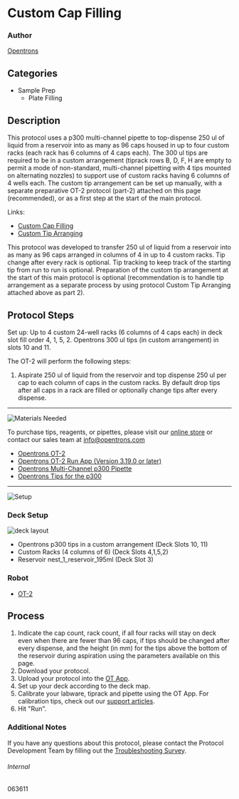 # Custom Cap Filling

### Author
[Opentrons](https://opentrons.com/)



## Categories
* Sample Prep
     * Plate Filling

## Description

This protocol uses a p300 multi-channel pipette to top-dispense 250 ul of liquid from a reservoir into as many as 96 caps housed in up to four custom racks (each rack has 6 columns of 4 caps each). The 300 ul tips are required to be in a custom arrangement (tiprack rows B, D, F, H are empty to permit a mode of non-standard, multi-channel pipetting with 4 tips mounted on alternating nozzles) to support use of custom racks having 6 columns of 4 wells each. The custom tip arrangement can be set up manually, with a separate preparative OT-2 protocol (part-2) attached on this page (recommended), or as a first step at the start of the main protocol.  

Links:
* [Custom Cap Filling](https://protocols.opentrons.com/protocol/063611)
* [Custom Tip Arranging](https://protocols.opentrons.com/protocol/063611-part-2)

This protocol was developed to transfer 250 ul of liquid from a reservoir into as many as 96 caps arranged in columns of 4 in up to 4 custom racks. Tip change after every rack is optional. Tip tracking to keep track of the starting tip from run to run is optional. Preparation of the custom tip arrangement at the start of this main protocol is optional (recommendation is to handle tip arrangement as a separate process by using protocol Custom Tip Arranging attached above as part 2).

## Protocol Steps

Set up: Up to 4 custom 24-well racks (6 columns of 4 caps each) in deck slot fill order 4, 1, 5, 2. Opentrons 300 ul tips (in custom arrangement) in slots 10 and 11.

The OT-2 will perform the following steps:
1. Aspirate 250 ul of liquid from the reservoir and top dispense 250 ul per cap to each column of caps in the custom racks. By default drop tips after all caps in a rack are filled or optionally change tips after every dispense.

---
![Materials Needed](https://s3.amazonaws.com/opentrons-protocol-library-website/custom-README-images/001-General+Headings/materials.png)

To purchase tips, reagents, or pipettes, please visit our [online store](https://shop.opentrons.com/) or contact our sales team at [info@opentrons.com](mailto:info@opentrons.com)

* [Opentrons OT-2](https://shop.opentrons.com/collections/ot-2-robot/products/ot-2)
* [Opentrons OT-2 Run App (Version 3.19.0 or later)](https://opentrons.com/ot-app/)
* [Opentrons Multi-Channel p300 Pipette](https://shop.opentrons.com/collections/ot-2-pipettes/products/single-channel-electronic-pipette)
* [Opentrons Tips for the p300](https://shop.opentrons.com/collections/opentrons-tips)

---
![Setup](https://s3.amazonaws.com/opentrons-protocol-library-website/custom-README-images/001-General+Headings/Setup.png)

### Deck Setup
![deck layout](https://opentrons-protocol-library-website.s3.amazonaws.com/custom-README-images/063611/063611_layout.png)

* Opentrons p300 tips in a custom arrangement (Deck Slots 10, 11)
* Custom Racks (4 columns of 6) (Deck Slots 4,1,5,2)
* Reservoir nest_1_reservoir_195ml (Deck Slot 3)

### Robot
* [OT-2](https://opentrons.com/ot-2)

## Process
1. Indicate the cap count, rack count, if all four racks will stay on deck even when there are fewer than 96 caps, if tips should be changed after every dispense, and the height (in mm) for the tips above the bottom of the reservoir during aspiration using the parameters available on this page.
2. Download your protocol.
3. Upload your protocol into the [OT App](https://opentrons.com/ot-app).
4. Set up your deck according to the deck map.
5. Calibrate your labware, tiprack and pipette using the OT App. For calibration tips, check out our [support articles](https://support.opentrons.com/en/collections/1559720-guide-for-getting-started-with-the-ot-2).
6. Hit "Run".

### Additional Notes
If you have any questions about this protocol, please contact the Protocol Development Team by filling out the [Troubleshooting Survey](https://protocol-troubleshooting.paperform.co/).

###### Internal
063611
